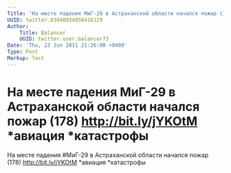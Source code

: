 ```yaml
---
Title: 'На месте падения МиГ-29 в Астраханской области начался пожар (178) http://bit.ly/jYKOtM *авиация *катастрофы'
UUID: twitter.83948934858416129
Author:
    Title: Balancer
    UUID: twitter.user.balancer73
Date: 'Thu, 23 Jun 2011 21:26:00 +0400'
Type: Post
Markup: Text
---
```


# На месте падения МиГ-29 в Астраханской области начался пожар (178) http://bit.ly/jYKOtM *авиация *катастрофы

На месте падения #МиГ-29 в Астраханской области начался
пожар (178) http://bit.ly/jYKOtM *авиация *катастрофы